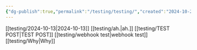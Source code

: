 ```yaml
---
{"dg-publish":true,"permalink":"/testing/testing/","created":"2024-10-20T17:22:42.000-04:00","updated":"2024-10-20T17:28:55.000-04:00"}
---
```


[[testing/2024-10-13\|2024-10-13]]
[[testing/ah.\|ah.]]
[[testing/TEST POST\|TEST POST]]
[[testing/webhook test\|webhook test]]
[[testing/Why\|Why]]

